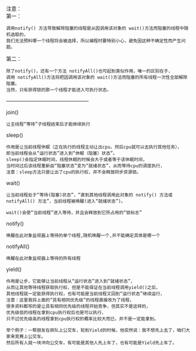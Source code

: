 注意：  
第一：
```
调用notify() 方法导致解除阻塞的线程是从因调用该对象的 wait()方法而阻塞的线程中随机选取的，
我们无法预料哪一个线程将会被选择，所以编程时要特别小心，避免因这种不确定性而产生问题。
```
第二：
```
除了notify()，还有一个方法 notifyAll()也可起到类似作用，唯一的区别在于，
调用 notifyAll()方法将把因调用该对象的 wait()方法而阻塞的所有线程一次性全部解除阻塞。
当然，只有获得锁的那一个线程才能进入可执行状态。
```
————————————————

join()      
```
让主线程“等待”子线程结束后才能继续执行
```


sleep()  
```
作用是让当前线程休眠（正在执行的线程主动让出cpu，然后cpu就可以去执行其他任务），
即当前线程会从“运行状态”进入到“休眠（阻塞）状态”。
sleep()会指定休眠时间，线程休眠的时候会大于或者等于该休眠时间，
当时间过后该线程重新由“阻塞状态”变为“就绪状态”，从而等待cpu的调度执行，
注意：sleep方法只是让出了cpu的执行权，并不会释放同步资源锁。
```


wait()   
```
让当前线程处于“等待(阻塞)状态”，“直到其他线程调用此对象的 notify() 方法或 notifyAll() 方法”，当前线程被唤醒(进入“就绪状态”)。

wait()会使“当前线程”进入等待，并且会释放到它所占用的“锁标志”
```


notify()    
```
唤醒在此对象监视器上等待的单个线程,随机唤醒一个,并不能确定具体是哪一个
```


notifyAll() 
```
唤醒在此对象监视器上等待的所有线程
```


yield()
```
作用是让步，它能够让当前线程从“运行状态”进入到“就绪状态”，
从而让其他等待线程获取执行权，但是不能保证在当前线程调用yield()之后，
其他线程就一定能获得执行权，也有可能是当前线程又回到“运行状态”继续运行，
注意：这里我将上面的“具有相同优先级”的线程直接改为了线程，
很多资料都写的是让具有相同优先级的线程开始竞争，但其实不是这样的，
优先级低的线程在拿到cpu执行权后也是可以执行，
只不过优先级高的线程拿到cpu执行权的概率比较大而已，并不是一定能拿到。

举个例子：一帮朋友在排队上公交车，轮到Yield的时候，他突然说：我不想先上去了，咱们大家来竞赛上公交车。
然后所有人就一块冲向公交车，有可能是其他人先上车了，也有可能是Yield先上车了。
```
